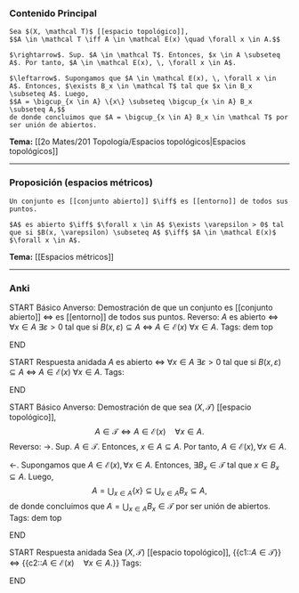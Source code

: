 ### Contenido Principal

```ad-proposition
Sea $(X, \mathcal T)$ [[espacio topológico]],
$$A \in \mathcal T \iff A \in \mathcal E(x) \quad \forall x \in A.$$
```

```ad-proof
$\rightarrow$. Sup. $A \in \mathcal T$. Entonces, $x \in A \subseteq A$. Por tanto, $A \in \mathcal E(x), \, \forall x \in A$.

$\leftarrow$. Supongamos que $A \in \mathcal E(x), \, \forall x \in A$. Entonces, $\exists B_x \in \mathcal T$ tal que $x \in B_x \subseteq A$. Luego,
$$A = \bigcup_{x \in A} \{x\} \subseteq \bigcup_{x \in A} B_x \subseteq A,$$
de donde concluimos que $A = \bigcup_{x \in A} B_x \in \mathcal T$ por ser unión de abiertos.
```

**Tema:** [[2o Mates/201 Topología/Espacios topológicos|Espacios topológicos]]

---
### Proposición (espacios métricos)

```ad-proposition
Un conjunto es [[conjunto abierto]] $\iff$ es [[entorno]] de todos sus puntos.
```

```ad-proof
$A$ es abierto $\iff$ $\forall x \in A$ $\exists \varepsilon > 0$ tal que si $B(x, \varepsilon) \subseteq A$ $\iff$ $A \in \mathcal E(x)$ $\forall x \in A$.
```

**Tema:** [[Espacios métricos]]

---
### Anki

START
Básico
Anverso: Demostración de que un conjunto es [[conjunto abierto]] $\iff$ es [[entorno]] de todos sus puntos.
Reverso: $A$ es abierto $\iff$ $\forall x \in A$ $\exists \varepsilon > 0$ tal que si $B(x, \varepsilon) \subseteq A$ $\iff$ $A \in \mathcal E(x)$ $\forall x \in A$.
Tags: dem top
<!--ID: 1727083427869-->
END

START
Respuesta anidada
$A$ es abierto $\iff$ $\forall x \in A$ $\exists \varepsilon > 0$ tal que si $B(x, \varepsilon) \subseteq A$ $\iff$ $A \in \mathcal E(x)$ $\forall x \in A$.
Tags:
<!--ID: 1727083427871-->
END

START
Básico
Anverso: Demostración de que sea $(X, \mathcal T)$ [[espacio topológico]],
$$A \in \mathcal T \iff A \in \mathcal E(x) \quad \forall x \in A.$$
Reverso:
$\rightarrow$. Sup. $A \in \mathcal T$. Entonces, $x \in A \subseteq A$. Por tanto, $A \in \mathcal E(x), \, \forall x \in A$.

$\leftarrow$. Supongamos que $A \in \mathcal E(x), \, \forall x \in A$. Entonces, $\exists B_x \in \mathcal T$ tal que $x \in B_x \subseteq A$. Luego,
$$A = \bigcup_{x \in A} \{x\} \subseteq \bigcup_{x \in A} B_x \subseteq A,$$
de donde concluimos que $A = \bigcup_{x \in A} B_x \in \mathcal T$ por ser unión de abiertos.
Tags: dem top
<!--ID: 1727339263770-->
END

START
Respuesta anidada
Sea $(X, \mathcal T)$ [[espacio topológico]], {{c1::$A \in \mathcal T$}} $\iff$ {{c2::$A \in \mathcal E(x) \quad \forall x \in A.$}}
Tags:
<!--ID: 1727339263779-->
END